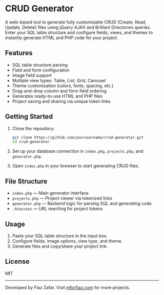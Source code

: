 # CRUD Generator

A web-based tool to generate fully customizable CRUD (Create, Read, Update, Delete) files using jQuery AJAX and Brilliant Directories queries. Enter your SQL table structure and configure fields, views, and themes to instantly generate HTML and PHP code for your project.

## Features

- SQL table structure parsing
- Field and form configuration
- Image field support
- Multiple view types: Table, List, Grid, Carousel
- Theme customization (colors, fonts, spacing, etc.)
- Drag-and-drop column and form field ordering
- Generates ready-to-use HTML and PHP files
- Project saving and sharing via unique token links

## Getting Started

1. Clone the repository:
    ```sh
    git clone https://github.com/yourusername/crud-generator.git
    cd crud-generator
    ```

2. Set up your database connection in `index.php`, `projects.php`, and `generator.php`.

3. Open `index.php` in your browser to start generating CRUD files.

## File Structure

- `index.php` — Main generator interface
- `projects.php` — Project viewer via tokenized links
- `generator.php` — Backend logic for parsing SQL and generating code
- `.htaccess` — URL rewriting for project tokens

## Usage

1. Paste your SQL table structure in the input box.
2. Configure fields, image options, view type, and theme.
3. Generate files and copy/share your project link.

## License

MIT

---

Developed by Fiaz Zafar. Visit [mforfiaz.com](https://mforfiaz.com/) for more projects.